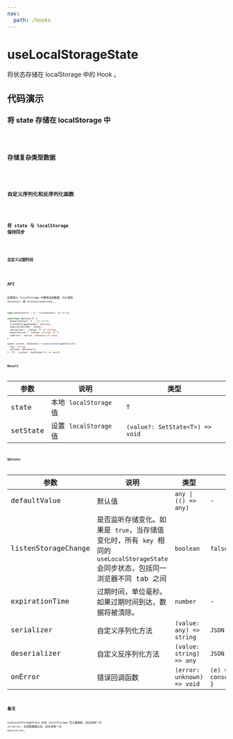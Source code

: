 ```yaml
---
nav:
  path: /hooks
---
```


# useLocalStorageState

将状态存储在 localStorage 中的 Hook 。

## 代码演示

### 将 state 存储在 localStorage 中

<code src="./demo/demo1.tsx" />

### 存储复杂类型数据

<code src="./demo/demo2.tsx" />

### 自定义序列化和反序列化函数

<code src="./demo/demo3.tsx" />

### 将 state 与 localStorage 保持同步

<code src="./demo/demo4.tsx" />

### 自定义过期时间

<code src="./demo/demo5.tsx" />

## API

如果想从 localStorage 中删除这条数据，可以使用 `setState()` 或 `setState(undefined)` 。

```typescript
type SetState<S> = S | ((prevState?: S) => S);

interface Options<T> {
  defaultValue?: T | (() => T);
  listenStorageChange?: boolean;
  expirationTime?: number;
  serializer?: (value: T) => string;
  deserializer?: (value: string) => T;
  onError?: (error: unknown) => void;
}

const [state, setState] = useLocalStorageState<T>(
  key: string,
  options: Options<T>
): [T?, (value?: SetState<T>) => void];
```

### Result

| 参数     | 说明                   | 类型                            |
| -------- | ---------------------- | ------------------------------- |
| state    | 本地 `localStorage` 值 | `T`                             |
| setState | 设置 `localStorage` 值 | `(value?: SetState<T>) => void` |

### Options

| 参数                | 说明                                                                                                                              | 类型                       | 默认值                        |
| ------------------- | --------------------------------------------------------------------------------------------------------------------------------- | -------------------------- | ----------------------------- |
| defaultValue        | 默认值                                                                                                                            | `any \| (() => any)`       | -                             |
| listenStorageChange | 是否监听存储变化。如果是 `true`，当存储值变化时，所有 `key` 相同的 `useLocalStorageState` 会同步状态，包括同一浏览器不同 tab 之间 | `boolean`                  | `false`                       |
| expirationTime      | 过期时间，单位毫秒。如果过期时间到达，数据将被清除。                                                                              | `number`                   | -                             |
| serializer          | 自定义序列化方法                                                                                                                  | `(value: any) => string`   | `JSON.stringify`              |
| deserializer        | 自定义反序列化方法                                                                                                                | `(value: string) => any`   | `JSON.parse`                  |
| onError             | 错误回调函数                                                                                                                      | `(error: unknown) => void` | `(e) => { console.error(e) }` |

## 备注

useLocalStorageState 在往 localStorage 写入数据前，会先调用一次 `serializer`，在读取数据之后，会先调用一次 `deserializer`。
